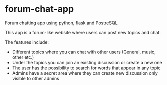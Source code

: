 # forum-chat-app
Forum chatting app using python, flask and PostreSQL

This app is a forum-like website where users can post new topics and chat.

The features include:

- Different topics where you can chat with other users (General, music, other etc.)
- Under the topics you can join an existing discussion or create a new one
- The user has the possibility to search for words that appear in any topic
- Admins have a secret area where they can create new discussion only visible to other admins
